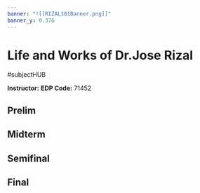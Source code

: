 ```yaml
---
banner: "![[RIZAL101Banner.png]]"
banner_y: 0.376
---
```

# Life and Works of Dr.Jose Rizal
#subjectHUB 

**Instructor:** 
**EDP Code:** 71452

## Prelim
## Midterm
## Semifinal
## Final